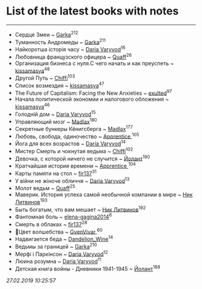 # List of the latest books with notes
---

* Сердце Змеи ~ [Garka](users/115/115753719718250012620-google)<sup>212</sup>
* Туманность Андромеды ~ [Garka](users/115/115753719718250012620-google)<sup>211</sup>
* Найкоротша історія часу ~ [Daria Varyvod](users/829/829893410524253-facebook)<sup>16</sup>
* Любовница французского офицера ~ [Quaff](users/122/12267158-vkontakte)<sup>26</sup>
* Организация бизнеса с нуля.С чего начать и как преуспеть ~ [kissamasya](users/684/68439978-vkontakte)<sup>48</sup>
* Другой Путь ~ [Chiffi](users/105/105831994080785626680-google)<sup>103</sup>
* Список возмездия ~ [kissamasya](users/684/68439978-vkontakte)<sup>47</sup>
* The Future of Capitalism: Facing the New Anxieties ~ [exulted](users/100/100599204551896265722-google)<sup>97</sup>
* Начала политической экономии и налогового обложения ~ [kissamasya](users/684/68439978-vkontakte)<sup>46</sup>
* Голодній дом ~ [Daria Varyvod](users/829/829893410524253-facebook)<sup>15</sup>
* Управляющий мозг ~ [Madlax](users/158/158304782-vkontakte)<sup>180</sup>
* Секретные бункеры Кёнигсберга ~ [Madlax](users/158/158304782-vkontakte)<sup>177</sup>
* Любовь, свобода, одиночество ~ [Apprentice ](users/528/52821952-vkontakte)<sup>105</sup>
* Йога для всех возрастов ~ [Daria Varyvod](users/829/829893410524253-facebook)<sup>14</sup>
* Мистер Смерть и чокнутая ведьма ~ [Chiffi](users/105/105831994080785626680-google)<sup>102</sup>
* Девочка, с которой ничего не случится ~ [Йолант](users/104/104690883692185089260-google)<sup>190</sup>
* Кратчайшая история времени ~ [Apprentice ](users/528/52821952-vkontakte)<sup>104</sup>
* Карты памяти на стол ~ [fir137](users/176/176805114-yandex)<sup>31</sup>
* У війни не жіноче обличчя ~ [Daria Varyvod](users/829/829893410524253-facebook)<sup>13</sup>
* Молот ведьм ~ [Quaff](users/122/12267158-vkontakte)<sup>25</sup>
* Маверик. История успеха самой необычной компании в мире ~ [Ник Литвинов](users/241/241974816-vkontakte)<sup>193</sup>
* Быть богатым, что вам мешает ~ [Ник Литвинов](users/241/241974816-vkontakte)<sup>192</sup>
* Фантомная боль ~ [elena-gagina2014](users/208/208969292-yandex)<sup>6</sup>
* Смерть в облаках ~ [fir137](users/176/176805114-yandex)<sup>28</sup>
* 🐢Цвет волшебства ~ [GvenVivar ](users/158/158266434925901-facebook)<sup>60</sup>
* Надвигается беда ~ [Dandelion_Wine](users/586/58602788-vkontakte)<sup>14</sup>
* Ведьмы за границей ~ [Garka](users/115/115753719718250012620-google)<sup>210</sup>
* Мерфі і Паркінсон ~ [Daria Varyvod](users/829/829893410524253-facebook)<sup>12</sup>
* Люина розумна ~ [Daria Varyvod](users/829/829893410524253-facebook)<sup>11</sup>
* Детская книга войны - Дневники 1941-1945 ~ [Йолант](users/104/104690883692185089260-google)<sup>188</sup>


_27.02.2019 10:25:57_
